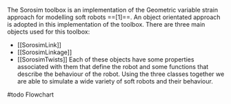 The Sorosim toolbox is an implementation of the Geometric variable strain approach for modelling soft robots ==[1]==. An object orientated approach is adopted in this implementation of the toolbox. There are three main objects used for this toolbox:
 - [[SorosimLink]]
 - [[SorosimLinkage]]
 - [[SorosimTwists]]
 Each of these objects have some properties associated with them that define the robot and some functions that describe the behaviour of the robot. Using the three classes together we are able to simulate a wide variety of soft robots and their behaviour. 


#todo Flowchart